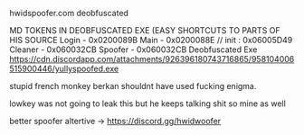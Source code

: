 
hwidspoofer.com deobfuscated

MD TOKENS IN DEOBFUSCATED EXE (EASY SHORTCUTS TO PARTS OF HIS SOURCE
Login - 0x0200089B
Main - 0x0200088E // init : 0x06005D49
Cleaner - 0x060032CB
Spoofer - 0x060032CB
Deobfuscated Exe
https://cdn.discordapp.com/attachments/926396180743716865/958104006515900446/yullyspoofed.exe

stupid french monkey berkan shouldnt have used fucking enigma.

lowkey was not going to leak this but he keeps talking shit so mine as well

better spoofer altertive -> https://discord.gg/hwidwoofer
